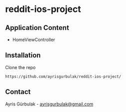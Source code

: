 # reddit-ios-project

## Application Content

- HomeViewController

## Installation

Clone the repo

```
https://github.com/ayrisgurbulak/reddit-ios-project/
```

## Contact
Ayris Gürbulak - ayrisgurbulak@gmail.com
